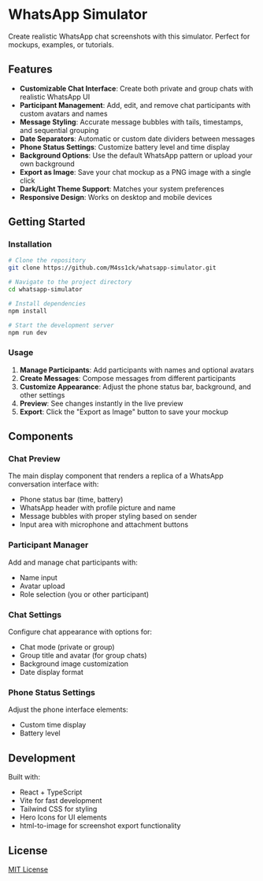 # WhatsApp Simulator

Create realistic WhatsApp chat screenshots with this simulator. Perfect for mockups, examples, or tutorials.

## Features

- **Customizable Chat Interface**: Create both private and group chats with realistic WhatsApp UI
- **Participant Management**: Add, edit, and remove chat participants with custom avatars and names
- **Message Styling**: Accurate message bubbles with tails, timestamps, and sequential grouping
- **Date Separators**: Automatic or custom date dividers between messages
- **Phone Status Settings**: Customize battery level and time display
- **Background Options**: Use the default WhatsApp pattern or upload your own background
- **Export as Image**: Save your chat mockup as a PNG image with a single click
- **Dark/Light Theme Support**: Matches your system preferences
- **Responsive Design**: Works on desktop and mobile devices

## Getting Started

### Installation

```bash
# Clone the repository
git clone https://github.com/M4ss1ck/whatsapp-simulator.git

# Navigate to the project directory
cd whatsapp-simulator

# Install dependencies
npm install

# Start the development server
npm run dev
```

### Usage

1. **Manage Participants**: Add participants with names and optional avatars
2. **Create Messages**: Compose messages from different participants
3. **Customize Appearance**: Adjust the phone status bar, background, and other settings
4. **Preview**: See changes instantly in the live preview
5. **Export**: Click the "Export as Image" button to save your mockup

## Components

### Chat Preview

The main display component that renders a replica of a WhatsApp conversation interface with:

- Phone status bar (time, battery)
- WhatsApp header with profile picture and name
- Message bubbles with proper styling based on sender
- Input area with microphone and attachment buttons

### Participant Manager

Add and manage chat participants with:

- Name input
- Avatar upload
- Role selection (you or other participant)

### Chat Settings

Configure chat appearance with options for:

- Chat mode (private or group)
- Group title and avatar (for group chats)
- Background image customization
- Date display format

### Phone Status Settings

Adjust the phone interface elements:

- Custom time display
- Battery level

## Development

Built with:

- React + TypeScript
- Vite for fast development
- Tailwind CSS for styling
- Hero Icons for UI elements
- html-to-image for screenshot export functionality

## License

[MIT License](LICENSE)
